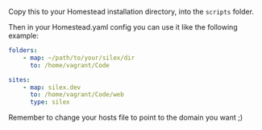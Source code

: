 Copy this to your Homestead installation directory, into the `scripts` folder.

Then in your Homestead.yaml config you can use it like the following example:

```yaml
folders:
    - map: ~/path/to/your/silex/dir
      to: /home/vagrant/Code

sites:
    - map: silex.dev
      to: /home/vagrant/Code/web
      type: silex
```

Remember to change your hosts file to point to the domain you want ;)
